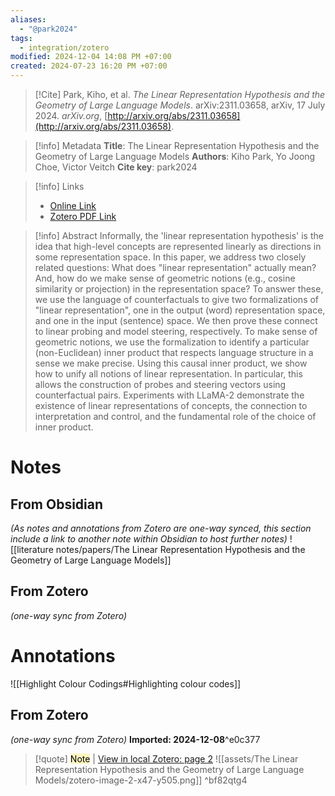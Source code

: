 ```yaml
---
aliases:
  - "@park2024"
tags:
  - integration/zotero
modified: 2024-12-04 14:08 PM +07:00
created: 2024-07-23 16:20 PM +07:00
---
```

> [!Cite]
> Park, Kiho, et al. _The Linear Representation Hypothesis and the Geometry of Large Language Models_. arXiv:2311.03658, arXiv, 17 July 2024. _arXiv.org_, [http://arxiv.org/abs/2311.03658](http://arxiv.org/abs/2311.03658).

> [!info] Metadata
> **Title**: The Linear Representation Hypothesis and the Geometry of Large Language Models
> **Authors**: Kiho Park, Yo Joong Choe, Victor Veitch
> **Cite key**: park2024

>[!info] Links
>
> - [Online Link](http://arxiv.org/abs/2311.03658)
> - [Zotero PDF Link](zotero://select/library/items/ZXXD6FIT)

> [!info] Abstract
> Informally, the 'linear representation hypothesis' is the idea that high-level concepts are represented linearly as directions in some representation space. In this paper, we address two closely related questions: What does "linear representation" actually mean? And, how do we make sense of geometric notions (e.g., cosine similarity or projection) in the representation space? To answer these, we use the language of counterfactuals to give two formalizations of "linear representation", one in the output (word) representation space, and one in the input (sentence) space. We then prove these connect to linear probing and model steering, respectively. To make sense of geometric notions, we use the formalization to identify a particular (non-Euclidean) inner product that respects language structure in a sense we make precise. Using this causal inner product, we show how to unify all notions of linear representation. In particular, this allows the construction of probes and steering vectors using counterfactual pairs. Experiments with LLaMA-2 demonstrate the existence of linear representations of concepts, the connection to interpretation and control, and the fundamental role of the choice of inner product.

# Notes
## From Obsidian
_(As notes and annotations from Zotero are one-way synced, this section include a link to another note within Obsidian to host further notes)_
![[literature notes/papers/The Linear Representation Hypothesis and the Geometry of Large Language Models]]
## From Zotero
_(one-way sync from Zotero)_

# Annotations
![[Highlight Colour Codings#Highlighting colour codes]]
## From Zotero
_(one-way sync from Zotero)_
**Imported: 2024-12-08**^e0c377

>[!quote] <mark style="background: #FFF3A3A6;">Note</mark> | [View in local Zotero: page 2](zotero://open-pdf/library/items/6GBATL98?page=2&annotation=BF82QTG4)
>![[assets/The Linear Representation Hypothesis and the Geometry of Large Language Models/zotero-image-2-x47-y505.png]] ^bf82qtg4


